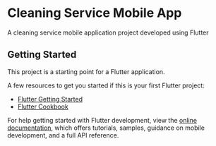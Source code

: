 # Cleaning Service Mobile App

 A cleaning service mobile application project developed using Flutter

## Getting Started

This project is a starting point for a Flutter application.

A few resources to get you started if this is your first Flutter project:

- [Flutter Getting Started](https://docs.flutter.dev/get-started/codelab)
- [Flutter Cookbook](https://docs.flutter.dev/cookbook)

For help getting started with Flutter development, view the [online documentation](https://docs.flutter.dev/), which offers tutorials,
samples, guidance on mobile development, and a full API reference.
